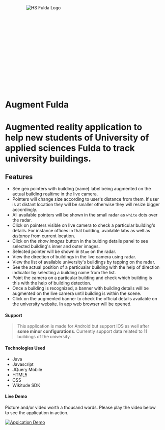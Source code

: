 
<div align="center" style="width:250px;height:250px;">
    <img src="https://s3.eu-central-1.amazonaws.com/ar-fulda-app/banners/web_hi_res_512-resize.png" alt="HS Fulda Logo">
</div>
<br>

<p align="center"> <h1> Augment Fulda <h1> <p>
Augmented reality application to help new students of University of applied sciences Fulda to track university buildings.

## Features

- See geo pointers with building (name) label being augmented on the actual building realtime in the live camera.
- Pointers will change size according to user's distance from them. If user is at distant location they will be smaller otherwise they will resize bigger accordingly.
- All available pointers will be shown in the small radar as `white` dots over the radar.
- Click on pointers visible on live camera to check a particular building's details. For instance offices in that building, available labs as well as *distance* from current location.
- Click on the *show images* button in the bulding details panel to see selected building's inner and outer images.
- Selected pointer will be shown in `Blue` on the radar.
- View the direction of buildings in the live camera using radar.
- View the list of available university's buildings by tapping on the radar.
- See the actual position of a particualar building with the help of direction indicator by selecting a building name from the list.
- Point the camera on a particular building and check which building is this with the help of building detection.
- Once a building is recognized, a banner with building details will be augmented on the live camera until building is within the scene.
- Click on the augmented banner to check the official details available on the university website. In app web browser will be opened.

#### Support
> This application is made for Android but support IOS as well after **some minor configurations**.
> Currently support data related to 11 buildings of the university. 


#### Technologies Used

- Java
- Javascript
- JQuery Mobile 
- HTML5
- CSS
- Wikitude SDK

#### Live Demo

Picture and/or video worth a thousand words. Please play the video below to see the application in action.

[![Appication Demo](http://img.youtube.com/vi/z4p7fVaLyDY/0.jpg)](http://www.youtube.com/watch?v=z4p7fVaLyDY)
